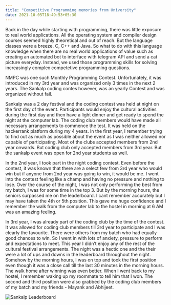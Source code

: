 ```yaml
---
title: "Competitive Programming memories from University"
date: 2021-10-05T18:49:53+05:30
---
```


Back in the day while starting with programming, there was little exposure to real world applications. All the operating system and compiler design courses seemed highly theoretical and out of reach. But the language classes were a breeze. C, C++ and Java. So what to do with this language knowledge when there are no real world applications of value such as creating an automated bot to interface with telegram API and send a cat picture everyday. Instead, we used those programming skills for  solving increasingly complex competetive programming questions. 


NMPC was one such Monthly Programming Contest. Unfortunately, it was introduced in my 3rd year and was organized only 3 times in the next 2 years. The Sankalp coding contes however, was an yearly Contest and was organized without fail. 


Sankalp was a 2 day festival and the coding contest was held at night on the first day of the event. Participants would enjoy the cultural activities during the first day and then have a light dinner and get ready to spend the night at the computer lab. The coding club members would have made all necessary arrangements to commence the test. It was held on the hackerrank platform during my 4 years. In the first year, I remember trying to find out as much as possible about the event as I was neither allowed nor capable of participating. Most of the clubs accepted members from 2nd year onwards. But coding club only accepted members from 3rd year. But the sankalp event was open for 2nd year students as well.


In the 2nd year, I took part in the night coding contest. Even before the contest, it was known that there are a select few from 3rd year who would win but if anyone from 2nd year was going to win, it would be me. I went into the contest feeling like a champ and having no pressure and nothing to lose. Over the course of the night, I was not only performing the best from my batch, I was for some time in the top 3. But by the morning hours, the seniors surpassed me on the leaderboard. I cant remember accurately but I may have taken the 4th or 5th position. This gave me huge confidence and I remember the walk from the computer lab to the hostel in morning at 6 AM was an amazing feeling. 


In 3rd year, I was already part of the coding club by the time of the contest. It was allowed for coding club members till 3rd year to participate and I was clearly the favourite. There were others from my batch who had equally good chances to win. So I went in with lots of anxiety, pressure to perform and expectations to meet. This year I didn’t enjoy any of the rest of the cultural festival arrangements. The night was a hectic one and the their were a lot of ups and downs in the leaderboard throughout the night. Somehow by the morning hours, I was on top and took the first position even though it was a close call till the last 30 minutes in the morning hours. The walk home after winning was even better. When I went back to my hostel, I remember waking up my roommate to tell him that I won. The second and third position were also grabbed by the coding club members of my batch and my friends - Mayank and Abhijeet.


![Sankalp Leaderboard](/sankalp_leaderboard.png)

